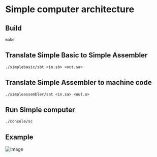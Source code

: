 # Simple computer architecture

## Build
```
make
```

## Translate Simple Basic to Simple Assembler
```
./simplebasic/sbt <in.sb> <out.sa>
```

## Translate Simple Assembler to machine code
```
./simpleassembler/sat <in.sa> <out.o>
```

## Run Simple computer
```
./console/sc
```

## Example
![image](https://github.com/tobusoo/SimpleComputer/assets/106862439/722be098-f03f-40eb-bb75-41a67c7cf20b)

